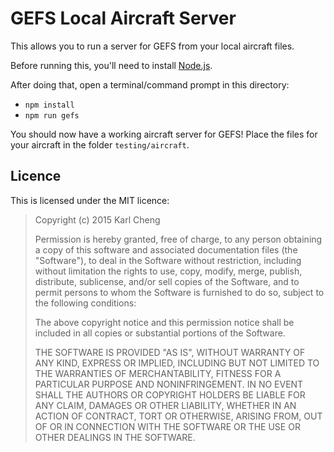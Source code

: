 GEFS Local Aircraft Server
==========================

This allows you to run a server for GEFS from your local aircraft files.

Before running this, you'll need to install [Node.js](http://nodejs.org).

After doing that, open a terminal/command prompt in this directory:

 - `npm install`
 - `npm run gefs`

You should now have a working aircraft server for GEFS!
Place the files for your aircraft in the folder `testing/aircraft`.

Licence
-------

This is licensed under the MIT licence:

> Copyright (c) 2015 Karl Cheng
> 
> Permission is hereby granted, free of charge, to any person obtaining a copy
> of this software and associated documentation files (the "Software"), to deal
> in the Software without restriction, including without limitation the rights
> to use, copy, modify, merge, publish, distribute, sublicense, and/or sell
> copies of the Software, and to permit persons to whom the Software is
> furnished to do so, subject to the following conditions:
> 
> The above copyright notice and this permission notice shall be included in
> all copies or substantial portions of the Software.
> 
> THE SOFTWARE IS PROVIDED "AS IS", WITHOUT WARRANTY OF ANY KIND, EXPRESS OR
> IMPLIED, INCLUDING BUT NOT LIMITED TO THE WARRANTIES OF MERCHANTABILITY,
> FITNESS FOR A PARTICULAR PURPOSE AND NONINFRINGEMENT. IN NO EVENT SHALL THE
> AUTHORS OR COPYRIGHT HOLDERS BE LIABLE FOR ANY CLAIM, DAMAGES OR OTHER
> LIABILITY, WHETHER IN AN ACTION OF CONTRACT, TORT OR OTHERWISE, ARISING FROM,
> OUT OF OR IN CONNECTION WITH THE SOFTWARE OR THE USE OR OTHER DEALINGS IN
> THE SOFTWARE.

